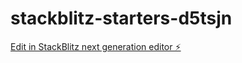 # stackblitz-starters-d5tsjn

[Edit in StackBlitz next generation editor ⚡️](https://stackblitz.com/~/github.com/DOLF-maker/stackblitz-starters-d5tsjn)